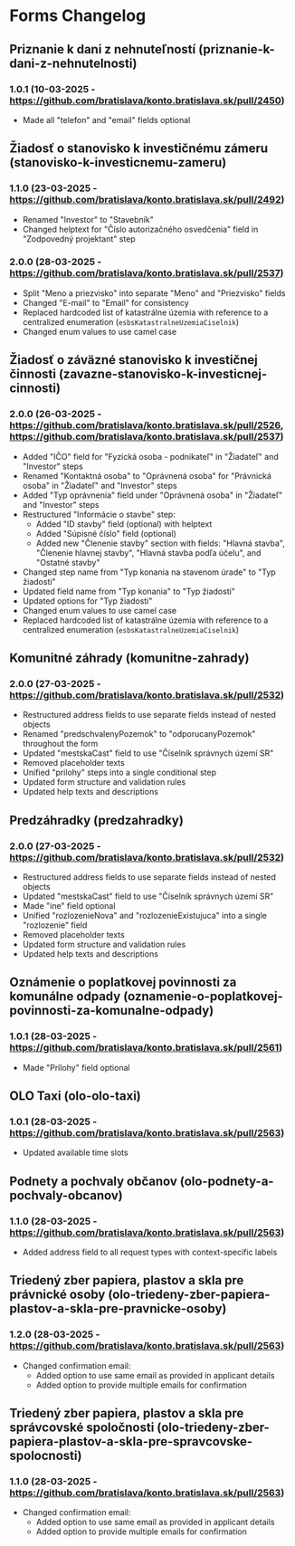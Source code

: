 # Forms Changelog

## Priznanie k dani z nehnuteľností (priznanie-k-dani-z-nehnutelnosti)

### 1.0.1 (10-03-2025 - https://github.com/bratislava/konto.bratislava.sk/pull/2450)

- Made all "telefon" and "email" fields optional

## Žiadosť o stanovisko k investičnému zámeru (stanovisko-k-investicnemu-zameru)

### 1.1.0 (23-03-2025 - https://github.com/bratislava/konto.bratislava.sk/pull/2492)

- Renamed "Investor" to "Stavebník"
- Changed helptext for "Číslo autorizačného osvedčenia" field in "Zodpovedný projektant" step

### 2.0.0 (28-03-2025 - https://github.com/bratislava/konto.bratislava.sk/pull/2537)

- Split "Meno a priezvisko" into separate "Meno" and "Priezvisko" fields
- Changed "E-mail" to "Email" for consistency
- Replaced hardcoded list of katastrálne územia with reference to a centralized enumeration (`esbsKatastralneUzemiaCiselnik`)
- Changed enum values to use camel case

## Žiadosť o záväzné stanovisko k investičnej činnosti (zavazne-stanovisko-k-investicnej-cinnosti)

### 2.0.0 (26-03-2025 - https://github.com/bratislava/konto.bratislava.sk/pull/2526, https://github.com/bratislava/konto.bratislava.sk/pull/2537)

- Added "IČO" field for "Fyzická osoba - podnikateľ" in "Žiadateľ" and "Investor" steps
- Renamed "Kontaktná osoba" to "Oprávnená osoba" for "Právnická osoba" in "Žiadateľ" and "Investor" steps
- Added "Typ oprávnenia" field under "Oprávnená osoba" in "Žiadateľ" and "Investor" steps
- Restructured "Informácie o stavbe" step:
  - Added "ID stavby" field (optional) with helptext
  - Added "Súpisné číslo" field (optional)
  - Added new "Členenie stavby" section with fields: "Hlavná stavba", "Členenie hlavnej stavby", "Hlavná stavba podľa účelu", and "Ostatné stavby"
- Changed step name from "Typ konania na stavenom úrade" to "Typ žiadosti"
- Updated field name from "Typ konania" to "Typ žiadosti"
- Updated options for "Typ žiadosti"
- Changed enum values to use camel case
- Replaced hardcoded list of katastrálne územia with reference to a centralized enumeration (`esbsKatastralneUzemiaCiselnik`)

## Komunitné záhrady (komunitne-zahrady)

### 2.0.0 (27-03-2025 - https://github.com/bratislava/konto.bratislava.sk/pull/2532)

- Restructured address fields to use separate fields instead of nested objects
- Renamed "predschvalenyPozemok" to "odporucanyPozemok" throughout the form
- Updated "mestskaCast" field to use "Číselník správnych území SR"
- Removed placeholder texts
- Unified "prilohy" steps into a single conditional step
- Updated form structure and validation rules
- Updated help texts and descriptions

## Predzáhradky (predzahradky)

### 2.0.0 (27-03-2025 - https://github.com/bratislava/konto.bratislava.sk/pull/2532)

- Restructured address fields to use separate fields instead of nested objects
- Updated "mestskaCast" field to use "Číselník správnych území SR"
- Made "ine" field optional
- Unified "rozlozenieNova" and "rozlozenieExistujuca" into a single "rozlozenie" field
- Removed placeholder texts
- Updated form structure and validation rules
- Updated help texts and descriptions

## Oznámenie o poplatkovej povinnosti za komunálne odpady (oznamenie-o-poplatkovej-povinnosti-za-komunalne-odpady)

### 1.0.1 (28-03-2025 - https://github.com/bratislava/konto.bratislava.sk/pull/2561)

- Made "Prílohy" field optional

## OLO Taxi (olo-olo-taxi)

### 1.0.1 (28-03-2025 - https://github.com/bratislava/konto.bratislava.sk/pull/2563)

- Updated available time slots

## Podnety a pochvaly občanov (olo-podnety-a-pochvaly-obcanov)

### 1.1.0 (28-03-2025 - https://github.com/bratislava/konto.bratislava.sk/pull/2563)

- Added address field to all request types with context-specific labels

## Triedený zber papiera, plastov a skla pre právnické osoby (olo-triedeny-zber-papiera-plastov-a-skla-pre-pravnicke-osoby)

### 1.2.0 (28-03-2025 - https://github.com/bratislava/konto.bratislava.sk/pull/2563)

- Changed confirmation email:
  - Added option to use same email as provided in applicant details
  - Added option to provide multiple emails for confirmation

## Triedený zber papiera, plastov a skla pre správcovské spoločnosti (olo-triedeny-zber-papiera-plastov-a-skla-pre-spravcovske-spolocnosti)

### 1.1.0 (28-03-2025 - https://github.com/bratislava/konto.bratislava.sk/pull/2563)

- Changed confirmation email:
  - Added option to use same email as provided in applicant details
  - Added option to provide multiple emails for confirmation
